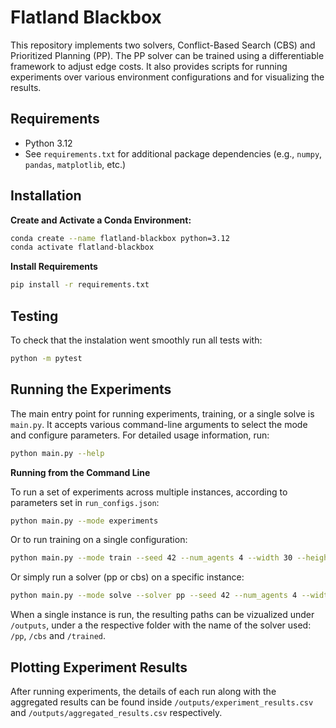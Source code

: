 # Flatland Blackbox

This repository implements two solvers, Conflict-Based Search (CBS) and Prioritized Planning (PP). The PP solver can be trained using a differentiable framework to adjust edge costs. It also provides scripts for running experiments over various environment configurations and for visualizing the results.

## Requirements

- Python 3.12
- See `requirements.txt` for additional package dependencies (e.g., `numpy`, `pandas`, `matplotlib`, etc.)

## Installation


**Create and Activate a Conda Environment:**

```bash
conda create --name flatland-blackbox python=3.12
conda activate flatland-blackbox
```

**Install Requirements**

```bash
pip install -r requirements.txt
```

## Testing

To check that the instalation went smoothly run all tests with:

```bash
python -m pytest
```

## Running the Experiments

The main entry point for running experiments, training, or a single solve is `main.py`. It accepts various command-line arguments to select the mode and configure parameters. For detailed usage information, run:

```bash
python main.py --help
```

**Running from the Command Line**

To run a set of experiments across multiple instances, according to parameters set in `run_configs.json`: 

```bash
python main.py --mode experiments
```

Or to run training on a single configuration:

```bash
python main.py --mode train --seed 42 --num_agents 4 --width 30 --height 30 --iters 300 --lr 0.01 --lam 3.0
```

Or simply run a solver (pp or cbs) on a specific instance:

```bash
python main.py --mode solve --solver pp --seed 42 --num_agents 4 --width 30 --height 30
```

When a single instance is run, the resulting paths can be vizualized under `/outputs`, under a the respective folder with the name of the solver used: `/pp`, `/cbs` and `/trained`.

## Plotting Experiment Results

After running experiments, the details of each run along with the aggregated results can be found inside `/outputs/experiment_results.csv` and `/outputs/aggregated_results.csv` respectively.